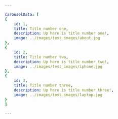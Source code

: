 ```yaml
---

carouselData: [
{
    id: 1,
    title: Title number one,
    description: Up here is title number one!,
    image: ../images/test_images/about.jpg
},
{
    id: 2,
    title: Title number two,
    description: Up here is title number two!,
    image: ../images/test_images/iphone.jpg
},
{
    id: 3,
    title: Title number three,
    description: Up here is title number three!,
    image: ../images/test_images/laptop.jpg
}
]

---
```

